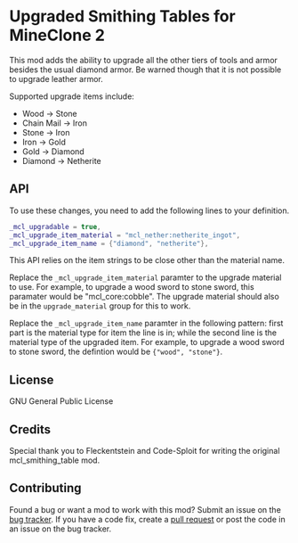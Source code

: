 # Upgraded Smithing Tables for MineClone 2
This mod adds the ability to upgrade all the other tiers of tools and armor besides the usual diamond armor. Be warned though that it is not possible to upgrade leather armor. 

Supported upgrade items include:
* Wood -> Stone
* Chain Mail -> Iron
* Stone -> Iron
* Iron -> Gold
* Gold -> Diamond
* Diamond -> Netherite

## API
To use these changes, you need to add the following lines to your definition.
```lua
_mcl_upgradable = true,
_mcl_upgrade_item_material = "mcl_nether:netherite_ingot",
_mcl_upgrade_item_name = {"diamond", "netherite"},
```
This API relies on the item strings to be close other than the material name.

Replace the `_mcl_upgrade_item_material` paramter to the upgrade material to use. For example, to upgrade a wood sword to stone sword, this paramater would be "mcl_core:cobble". The upgrade material should also be in the `upgrade_material` group for this to work.

Replace the `_mcl_upgrade_item_name` paramter in the following pattern: first part is the material type for item the line is in; while the second line is the material type of the upgraded item. For example, to upgrade a wood sword to stone sword, the defintion would be `{"wood", "stone"}`.

## License
GNU General Public License

## Credits
Special thank you to Fleckentstein and Code-Sploit for writing the original mcl_smithing_table mod.

## Contributing
Found a bug or want a mod to work with this mod? Submit an issue on the [bug tracker](https://codeberg.org/PrairieWind/mcl_upgraded_smithing_table/issues). If you have a code fix, create a [pull request](https://codeberg.org/PrairieWind/mcl_upgraded_smithing_table/pulls) or post the code in an issue on the bug tracker.